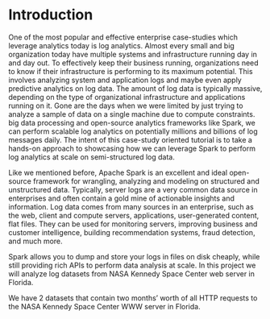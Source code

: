 # Introduction

One of the most popular and effective enterprise case-studies which leverage analytics today is log analytics. 
Almost every small and big organization today have multiple systems and infrastructure running day in and day out. 
To effectively keep their business running, organizations need to know if their infrastructure is performing to its maximum potential. 
This involves analyzing system and application logs and maybe even apply predictive analytics on log data. 
The amount of log data is typically massive, depending on the type of organizational infrastructure and applications running on it. 
Gone are the days when we were limited by just trying to analyze a sample of data on a single machine due to compute constraints.
big data processing and open-source analytics frameworks like Spark, we can perform scalable log analytics on 
potentially millions and billions of log messages daily. The intent of this case-study oriented tutorial is to take a 
hands-on approach to showcasing how we can leverage Spark to perform log analytics at scale on semi-structured log data.

Like we mentioned before, Apache Spark is an excellent and ideal open-source framework for wrangling, 
analyzing and modeling on structured and unstructured data. Typically, server logs are a very common data source in 
enterprises and often contain a gold mine of actionable insights and information. 
Log data comes from many sources in an enterprise, such as the web, client and compute servers, 
applications, user-generated content, flat files. They can be used for monitoring servers, improving business and 
customer intelligence, building recommendation systems, fraud detection, and much more.

Spark allows you to dump and store your logs in files on disk cheaply, while still providing rich APIs to perform data analysis at scale.
In this project we will analyze log datasets from NASA Kennedy Space Center web server in Florida.

We have 2 datasets that contain two months’ worth of all HTTP requests to the NASA Kennedy Space Center WWW server in Florida.